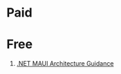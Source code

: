 # Paid

# Free
1. [.NET MAUI Architecture Guidance](https://dotnet.microsoft.com/en-us/learn/maui/architecture)